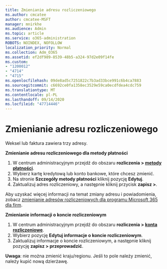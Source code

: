 ```yaml
---
title: Zmienianie adresu rozliczeniowego
ms.author: cmcatee
author: cmcatee-MSFT
manager: mnirkhe
ms.audience: Admin
ms.topic: article
ms.service: o365-administration
ROBOTS: NOINDEX, NOFOLLOW
localization_priority: Normal
ms.collection: Adm_O365
ms.assetid: ef2df989-8539-48b5-a324-97d2e09f14fe
ms.custom:
- "1200012"
- "4714"
- "4715"
ms.openlocfilehash: 09de8ad5c7251822c7b3ad33bce991c6b4ca7883
ms.sourcegitcommit: c6692ce0fa1358ec3529e59ca0ecdfdea4cdc759
ms.translationtype: MT
ms.contentlocale: pl-PL
ms.lasthandoff: 09/14/2020
ms.locfileid: "47714446"
---
```

# <a name="change-your-billing-address"></a>Zmienianie adresu rozliczeniowego

Weksel lub faktura zawiera trzy adresy.

**Zmienianie adresu rozliczeniowego dla metody płatności**

1. W centrum administracyjnym przejdź do obszaru **rozliczenia > [metody płatności](https://go.microsoft.com/fwlink/p/?linkid=2018806)**.
2. Wybierz kartę kredytową lub konto bankowe, które chcesz zmienić.
3. Na stronie **Szczegóły metody płatności** kliknij pozycję **Edytuj**.
4. Zaktualizuj adres rozliczeniowy, a następnie kliknij przycisk **zapisz >**.

Aby uzyskać więcej informacji na temat zmiany adresu i powiadomienia, zobacz [zmienianie adresów rozliczeniowych dla programu Microsoft 365 dla firm](https://docs.microsoft.com/microsoft-365/commerce/billing-and-payments/change-your-billing-addresses?view=o365-worldwide).

**Zmienianie informacji o koncie rozliczeniowym**

1. W centrum administracyjnym przejdź do obszaru **rozliczenia > [konta rozliczeniowe](https://admin.microsoft.com/Adminportal/Home?source=applauncher#/BillingAccounts/billing-accounts)**.
2. Wybierz pozycję **Edytuj informacje o koncie rozliczeniowym**.
3. Zaktualizuj informacje o koncie rozliczeniowym, a następnie kliknij pozycję **zapisz > przeprowadzić**.

**Uwaga**: nie można zmienić kraju/regionu. Jeśli to pole należy zmienić, należy kupić nową dzierżawę.

